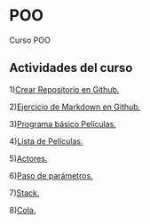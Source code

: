# POO
 Curso  POO

## Actividades  del curso 

 1)[Crear Repositorio en Github.](https://github.com/FelixELM/POO)  

 2)[Ejercicio de Markdown en Github.](https://github.com/FelixELM/POO/tree/master/Setup) 

 3)[Programa básico Películas.](https://github.com/FelixELM/POO/tree/master/Pelicula)

 4)[Lista de Películas.](https://github.com/FelixELM/POO/tree/master/Pelicula)

 5)[Actores.](https://github.com/FelixELM/POO/tree/master/Pelicula)

 6)[Paso de parámetros.](https://github.com/FelixELM/POO/tree/master/Parametros)
 
 7)[Stack.](https://github.com/FelixELM/POO/tree/master/Stacks)
 
 8)[Cola.](https://github.com/FelixELM/POO/tree/master/Cola)